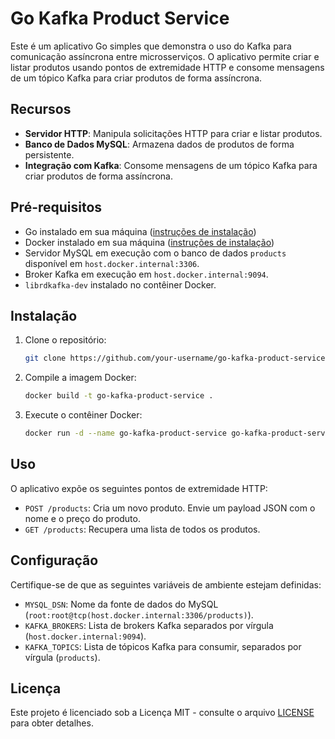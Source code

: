 # Go Kafka Product Service

Este é um aplicativo Go simples que demonstra o uso do Kafka para comunicação assíncrona entre microsserviços. O aplicativo permite criar e listar produtos usando pontos de extremidade HTTP e consome mensagens de um tópico Kafka para criar produtos de forma assíncrona.

## Recursos

- **Servidor HTTP**: Manipula solicitações HTTP para criar e listar produtos.
- **Banco de Dados MySQL**: Armazena dados de produtos de forma persistente.
- **Integração com Kafka**: Consome mensagens de um tópico Kafka para criar produtos de forma assíncrona.

## Pré-requisitos

- Go instalado em sua máquina ([instruções de instalação](https://golang.org/doc/install))
- Docker instalado em sua máquina ([instruções de instalação](https://docs.docker.com/get-docker/))
- Servidor MySQL em execução com o banco de dados `products` disponível em `host.docker.internal:3306`.
- Broker Kafka em execução em `host.docker.internal:9094`.
- `librdkafka-dev` instalado no contêiner Docker.

## Instalação

1. Clone o repositório:

   ```bash
   git clone https://github.com/your-username/go-kafka-product-service.git
   ```

2. Compile a imagem Docker:

   ```bash
   docker build -t go-kafka-product-service .
   ```

3. Execute o contêiner Docker:

   ```bash
   docker run -d --name go-kafka-product-service go-kafka-product-service
   ```

## Uso

O aplicativo expõe os seguintes pontos de extremidade HTTP:

- `POST /products`: Cria um novo produto. Envie um payload JSON com o nome e o preço do produto.
- `GET /products`: Recupera uma lista de todos os produtos.

## Configuração

Certifique-se de que as seguintes variáveis de ambiente estejam definidas:

- `MYSQL_DSN`: Nome da fonte de dados do MySQL (`root:root@tcp(host.docker.internal:3306/products)`).
- `KAFKA_BROKERS`: Lista de brokers Kafka separados por vírgula (`host.docker.internal:9094`).
- `KAFKA_TOPICS`: Lista de tópicos Kafka para consumir, separados por vírgula (`products`).

## Licença

Este projeto é licenciado sob a Licença MIT - consulte o arquivo [LICENSE](LICENSE) para obter detalhes.
